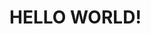
<html lang="en">
<head>
	<meta charset="UTF-8">
	
</head>
<body>
	<h1>HELLO WORLD!</h1>
</body>
</html>

